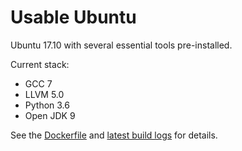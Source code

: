 # Usable Ubuntu

Ubuntu 17.10 with several essential tools pre-installed.

Current stack:

* GCC 7
* LLVM 5.0
* Python 3.6
* Open JDK 9

See the [Dockerfile](Dockerfile) and [latest build logs](https://cloud.docker.com/app/mbdevpl/repository/docker/mbdevpl/usable-ubuntu/builds) for details.
